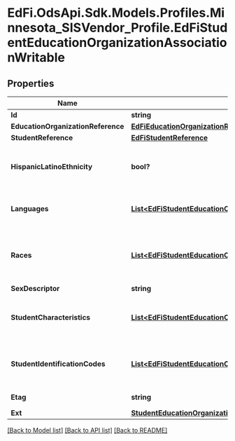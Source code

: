 # EdFi.OdsApi.Sdk.Models.Profiles.Minnesota_SISVendor_Profile.EdFiStudentEducationOrganizationAssociationWritable
## Properties

Name | Type | Description | Notes
------------ | ------------- | ------------- | -------------
**Id** | **string** |  | 
**EducationOrganizationReference** | [**EdFiEducationOrganizationReference**](EdFiEducationOrganizationReference.md) |  | 
**StudentReference** | [**EdFiStudentReference**](EdFiStudentReference.md) |  | 
**HispanicLatinoEthnicity** | **bool?** | An indication that the individual traces his or her origin or descent to Mexico, Puerto Rico, Cuba, Central, and South America, and other Spanish cultures, regardless of race. The term, \&quot;Spanish origin,\&quot; can be used in addition to \&quot;Hispanic or Latino.\&quot; | [optional] 
**Languages** | [**List&lt;EdFiStudentEducationOrganizationAssociationLanguageWritable&gt;**](EdFiStudentEducationOrganizationAssociationLanguageWritable.md) | An unordered collection of studentEducationOrganizationAssociationLanguages. The language(s) the individual uses to communicate. It is strongly recommended that entries use only ISO 639-3 language codes. | [optional] 
**Races** | [**List&lt;EdFiStudentEducationOrganizationAssociationRaceWritable&gt;**](EdFiStudentEducationOrganizationAssociationRaceWritable.md) | An unordered collection of studentEducationOrganizationAssociationRaces. The general racial category which most clearly reflects the individual&#39;s recognition of his or her community or with which the individual most identifies. The data model allows for multiple entries so that each individual can specify all appropriate races. | [optional] 
**SexDescriptor** | **string** | A person&#39;s gender. | 
**StudentCharacteristics** | [**List&lt;EdFiStudentEducationOrganizationAssociationStudentCharacteristicWritable&gt;**](EdFiStudentEducationOrganizationAssociationStudentCharacteristicWritable.md) | An unordered collection of studentEducationOrganizationAssociationStudentCharacteristics. Reflects important characteristics of the student&#39;s home situation:          Displaced Homemaker, Immigrant, Migratory, Military Parent, Pregnant Teen, Single Parent, and Unaccompanied Youth. | [optional] 
**StudentIdentificationCodes** | [**List&lt;EdFiStudentEducationOrganizationAssociationStudentIdentificationCodeWritable&gt;**](EdFiStudentEducationOrganizationAssociationStudentIdentificationCodeWritable.md) | An unordered collection of studentEducationOrganizationAssociationStudentIdentificationCodes. A coding scheme that is used for identification and record-keeping purposes by schools, social services, or other agencies to refer to a student. | [optional] 
**Etag** | **string** | A unique system-generated value that identifies the version of the resource. | [optional] 
**Ext** | [**StudentEducationOrganizationAssociationExtensionsWritable**](StudentEducationOrganizationAssociationExtensionsWritable.md) |  | [optional] 

[[Back to Model list]](../README.md#documentation-for-models) [[Back to API list]](../README.md#documentation-for-api-endpoints) [[Back to README]](../README.md)


